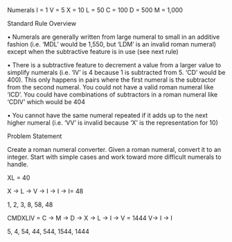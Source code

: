 Numerals
I = 1
V = 5
X = 10
L = 50
C = 100
D = 500
M = 1,000


Standard Rule Overview

• Numerals are generally written from large numeral to small in an additive fashion (i.e.  ‘MDL’ would be 1,550, but ‘LDM’ is an invalid roman numeral) except when the subtractive feature is in use (see next rule)

• There is a subtractive feature to decrement a value from a larger value to simplify numerals (i.e.  ‘IV’ is 4 because 1 is subtracted from 5.  ‘CD’ would be 400).  This only happens in pairs where the first numeral is the subtractor from the second numeral.  You could not have a valid roman numeral like ‘ICD’.  You could have combinations of subtractors in a roman numeral like ‘CDIV’ which would be 404

• You cannot have the same numeral repeated if it adds up to the next higher numeral (i.e. ‘VV’ is invalid because ‘X’ is the representation for 10)


Problem Statement

Create a roman numeral converter.  Given a roman numeral, convert it to an integer.  Start with simple cases and work toward more difficult numerals to handle.


XL = 40

X -> L -> V -> I -> I -> I= 48


1, 2, 3, 8, 58, 48


CMDXLIV = C -> M -> D -> X -> L -> I -> V = 1444  V-> I -> I

5, 4, 54, 44, 544, 1544, 1444